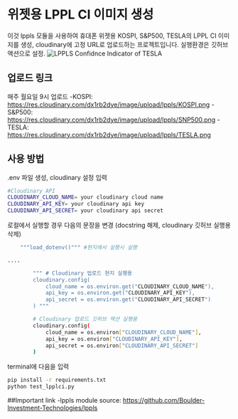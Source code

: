 # 위젯용 LPPL CI 이미지 생성

이것 lppls 모듈을 사용하여 휴대폰 위젯용 KOSPI, S&P500, TESLA의 LPPL CI 이미지를 생성, cloudinary에 고정 URL로 업로드하는 프로젝트입니다.
실행환경은 깃허브 액션으로 설정.
![LPPLS Confidnce Indicator of TESLA](https://res.cloudinary.com/dx1rb2dye/image/upload/lppls/TESLA.png)

## 업로드 링크
매주 월요일 9시 업로드
    -KOSPI: https://res.cloudinary.com/dx1rb2dye/image/upload/lppls/KOSPI.png
    -S&P500: https://res.cloudinary.com/dx1rb2dye/image/upload/lppls/SNP500.png
    -TESLA: https://res.cloudinary.com/dx1rb2dye/image/upload/lppls/TESLA.png

## 사용 방법
.env 파일 생성, cloudinary 설정 입력
```bash
#Cloudinary API
CLOUDINARY_CLOUD_NAME= your cloudinary cloud name
CLOUDINARY_API_KEY= your cloudinary api key
CLOUDINARY_API_SECRET= your cloudinary api secret
```

로컬에서 실행할 경우 다음의 문장을 변경 (docstring 해제, cloudinary 깃허브 실행용 삭제)
```bash
    """load_dotenv()""" #현지에서 실행시 실행

....

        """ # Cloudinary 업로드 현지 실행용
        cloudinary.config(
            cloud_name = os.environ.get("CLOUDINARY_CLOUD_NAME"),
            api_key = os.environ.get("CLOUDINARY_API_KEY"),
            api_secret = os.environ.get("CLOUDINARY_API_SECRET")
        ) """

        # Cloudinary 업로드 깃허브 액션 실행용
        cloudinary.config(
            cloud_name = os.environ["CLOUDINARY_CLOUD_NAME"],
            api_key = os.environ["CLOUDINARY_API_KEY"],
            api_secret = os.environ["CLOUDINARY_API_SECRET"]
        )
```

terminal에 다음을 입력
```bash
pip install -r requirements.txt
python test_lpplci.py
```

##Important link
-lppls module source: https://github.com/Boulder-Investment-Technologies/lppls
